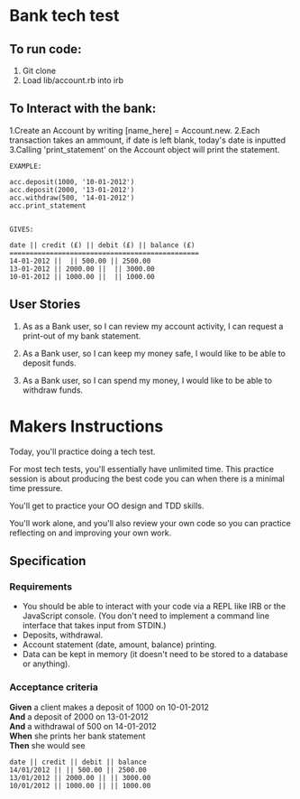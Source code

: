 


# Bank tech test

## To run code: 

1. Git clone 
2. Load lib/account.rb into irb 

## To Interact with the bank: 

1.Create an Account by writing [name_here] = Account.new. 
2.Each transaction takes an ammount, if date is left blank, today's date is inputted 
3.Calling 'print_statement' on the Account object will print the statement. 

```
EXAMPLE:

acc.deposit(1000, '10-01-2012')
acc.deposit(2000, '13-01-2012')
acc.withdraw(500, '14-01-2012')
acc.print_statement
```

```

GIVES: 

date || credit (£) || debit (£) || balance (£)
===============================================
14-01-2012 ||  || 500.00 || 2500.00
13-01-2012 || 2000.00 ||  || 3000.00
10-01-2012 || 1000.00 ||  || 1000.00
```





## User Stories 

1) As as a Bank user, 
so I can review my account activity, 
I can request a print-out of my bank statement. 

2) As a Bank user, 
so I can keep my money safe, 
I would like to be able to deposit funds. 

3) As a Bank user, 
so I can spend my money, 
I would like to be able to withdraw funds. 

# Makers Instructions 

Today, you'll practice doing a tech test.

For most tech tests, you'll essentially have unlimited time.  This practice session is about producing the best code you can when there is a minimal time pressure.

You'll get to practice your OO design and TDD skills.

You'll work alone, and you'll also review your own code so you can practice reflecting on and improving your own work.

## Specification

### Requirements

* You should be able to interact with your code via a REPL like IRB or the JavaScript console.  (You don't need to implement a command line interface that takes input from STDIN.)
* Deposits, withdrawal.
* Account statement (date, amount, balance) printing.
* Data can be kept in memory (it doesn't need to be stored to a database or anything).

### Acceptance criteria

**Given** a client makes a deposit of 1000 on 10-01-2012  
**And** a deposit of 2000 on 13-01-2012  
**And** a withdrawal of 500 on 14-01-2012  
**When** she prints her bank statement  
**Then** she would see

```
date || credit || debit || balance
14/01/2012 || || 500.00 || 2500.00
13/01/2012 || 2000.00 || || 3000.00
10/01/2012 || 1000.00 || || 1000.00
```
